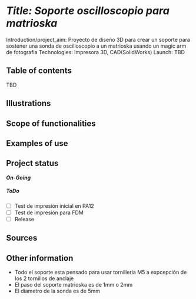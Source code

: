 
# *Title: Soporte oscilloscopio para matrioska*
Introduction/project_aim: Proyecto de diseño 3D para crear un soporte para sostener una sonda de oscilloscopio a un matrioska usando un magic arm de fotografia
Technologies: Impresora 3D, CAD(SolidWorks)
Launch: TBD

## Table of contents
  TBD

## Illustrations



## Scope of functionalities
## Examples of use
## Project status
**_On-Going_**
  
##### ToDo 
- [ ] Test de impresión inicial en PA12
- [ ] Test de impresión para FDM
- [ ] Release
    
## Sources
## Other information

- Todo el soporte esta pensado para usar tornilleria M5 a expcepción de los 2 tornillos de anclaje 
- El paso del soporte matrioska es de 1mm o 2mm
- El diametro de la sonda es de 5mm







[//]: # ( Test Comentario)
